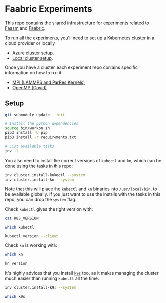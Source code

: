 # Faabric Experiments

This repo contains the shared infrastructure for experiments related to
[Faasm](http://github.com/faasm/faasm) and
[Faabric](https://github.com/faasm/faabric).

To run all the experiments, you'll need to set up a Kubernetes cluster in a
cloud provider or locally:

- [Azure cluster setup](docs/azure.md).
- [Local cluster setup](docs/local.md).

Once you have a cluster, each experiment repo contains specific information on
how to run it:

- [MPI (LAMMPS and ParRes Kernels)](https://github.com/faasm/experiment-mpi/blob/master/README.md)
- [OpenMP (Covid)](https://github.com/faasm/experiment-covid/blob/master/README.md)

## Setup

```bash
git submodule update --init

# Install the python dependencies
source bin/workon.sh
pip3 install -U pip
pip3 install -r requirements.txt

# List available tasks
inv -l
```

You also need to install the correct versions of `kubectl` and `kn`, which can
be done using the tasks in this repo:

```bash
inv cluster.install-kubectl --system
inv cluster.install-kn --system
```

Note that this will place the `kubectl` and `kn` binaries into `/usr/local/bin`,
to be available globally. If you just want to use the installs with the tasks in
this repo, you can drop the `system` flag.

Check `kubectl` gives the right version with:

```bash
cat K8S_VERSION

which kubectl

kubectl version --client
```

Check `kn` is working with:

```bash
which kn

kn version
```

It's highly advices that you install [`k9s`](https://github.com/derailed/k9s)
too, as it makes managing the cluster much easier than running `kubectl` all the
time.

```bash
inv cluster.install-k9s --system

which k9s
```
